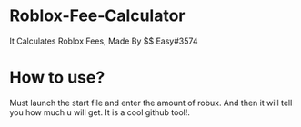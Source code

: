 # Roblox-Fee-Calculator
It Calculates Roblox Fees, Made By $$ Easy#3574

# How to use?
Must launch the start file and enter the amount of robux.
And then it will tell you how much u will get.
It is a cool github tool!.
